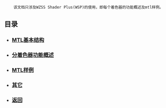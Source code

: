         该文档只涉及WZSS Shader Plus(WSP)的使用，即每个着色器的功能概述及mtl样例。

## 目录
*  ### [MTL基本结构](./basic.md)
*  ### [分着色器功能概述](./shaderFunc.md)
*  ### [MTL样例](./mtl/README.md)
*  ### [其它](./other.md)
*  ### [返回](../../README.md)